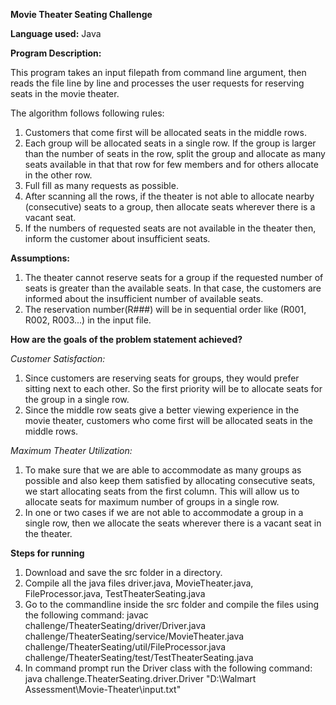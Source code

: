 **Movie Theater Seating Challenge**

**Language used:**  Java

**Program Description:**

This program takes an input filepath from command line argument, then reads the file line by line and processes the user requests for reserving seats in the movie theater.

The algorithm follows following rules:

1. Customers that come first will be allocated seats in the middle rows.
2. Each group will be allocated seats in a single row. If the group is larger than the number of seats in the row, split the group and allocate as many seats available in that that row for few members and for others allocate in the other row.
3. Full fill as many requests as possible.
4. After scanning all the rows, if the theater is not able to allocate nearby (consecutive) seats to a group, then allocate seats wherever there is a vacant seat.
5. If the numbers of requested seats are not available in the theater then, inform the customer about insufficient seats.

**Assumptions:**

1. The theater cannot reserve seats for a group if the requested number of seats is greater than the available seats. In that case, the customers are informed about the insufficient number of available seats.
2. The reservation number(R###) will be in sequential order like (R001, R002, R003...) in the input file.

**How are the goals of the problem statement achieved?**

_Customer Satisfaction:_

1. Since customers are reserving seats for groups, they would prefer sitting next to each other. So the first priority will be to allocate seats for the group in a single row.
2. Since the middle row seats give a better viewing experience in the movie theater, customers who come first will be allocated seats in the middle rows.

_Maximum Theater Utilization:_

1. To make sure that we are able to accommodate as many groups as possible and also keep them satisfied by allocating consecutive seats, we start allocating seats from the first column. This will allow us to allocate seats for maximum number of groups in a single row.
2. In one or two cases if we are not able to accommodate a group in a single row, then we allocate the seats wherever there is a vacant seat in the theater.

**Steps for running**
1. Download and save the src folder in a directory.
2. Compile all the java files driver.java, MovieTheater.java, FileProcessor.java, TestTheaterSeating.java
3. Go to the commandline inside the src folder and compile the files using the following command:
	javac challenge/TheaterSeating/driver/Driver.java challenge/TheaterSeating/service/MovieTheater.java challenge/TheaterSeating/util/FileProcessor.java challenge/TheaterSeating/test/TestTheaterSeating.java
4. In command prompt run the Driver class with the following command:
	java challenge.TheaterSeating.driver.Driver "D:\Walmart Assessment\Movie-Theater\input.txt"  
